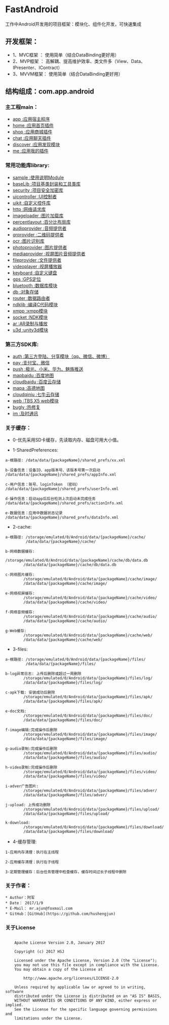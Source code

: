 # FastAndroid
工作中Android开发用的项目框架：模块化、组件化开发，可快速集成

## 开发框架：
* 1、MVC框架 ： 使用简单（结合DataBinding更好用）
* 2、MVP框架 ： 高解耦、提高维护效率、类文件多（View、Data、IPresenter、IContract）
* 3、MVVM框架： 使用简单（结合DataBinding更好用）

## 结构组成：com.app.android
### 主工程main：
  * [app            :应用宿主程序](/main/pp/App_README.md)
  * [home           :应用首页插件](/main/home/Home_README.md)
  * [shop           :应用商城插件](/main/shop/Shop_README.md)
  * [chat           :应用聊天插件](/main/chat/Chat_README.md)
  * [discover       :应用发现模块](/main/discover/Discover_README.md)
  * [me             :应用我的插件](/main/me/Me_README.md)
 
### 常用功能库library:
  * [sample         :使用说明Module](/library/sample/Sample_README.md)
  * [baseLib        :项目基类封装和工具类库](/library/baselib/BaseLib_README.md)
  * [security    :项目安全加密库](/library/security/Security_README.md)
  * [uicontroller   :UI控制者](/library/uicontroller/UIController_README.md)
  * [uikit          :自定义控件库](/library/uikit/UIKit_README.md)
  * [http           :网络请求库](/library/http/Http_README.md)
  * [imageloader    :图片加载库](/library/imageloader/ImageLoader_README.md)
  * [percentlayout  :百分比布局库](/library/percentlayout/PercentLayout_README.md)
  * [audioprovider  :音频提供者](/library/audioprovider/AudioProvider_README.md)
  * [qrprovider     :二维码提供者](/library/qrprovider/QRProvider_README.md)
  * [ocr            :图片识别库](/library/ocr/OCR_README.md)
  * [photoprovider  :图片提供者](/library/photoprovider/PhotoProvider_README.md)
  * [mediaprovider  :视屏图片音频提供者](/library/mediaprovider/MediaProvider_README.md)
  * [fileprovider   :文件提供者](/library/fileprovider/FileProvider_README.md)
  * [videoplayer    :视屏播放器](/library/videoplayer/VideoPlayer_README.md)
  * [keyboard       :自定义键盘](/library/keyboard/Keyboard_README.md)
  * [gps            :GPS定位](/library/gps/GPS_README.md)
  * [bluetooth      :数据库模块](/library/bluetooth/BlueTooth_README.md)
  * [db             :对象存储](/library/db/DB_README.md)
  * [router         :数据路由者](/library/router/Router_README.md)
  * [ndklib         :编译C代码模块](/library/ndklib/NdkLib_README.md)
  * [xmpp           :xmpp模块](/library/xmpp/XMPP_README.md)
  * [socket         :NDK模块](/library/socket/Socket_README.md)
  * [ar             :AR录制与播放](/library/ar/AR_README.md)
  * [u3d            :unity3d模块](/library/u3d/U3D_README.md)
  
### 第三方SDK库:
  * [auth           :第三方登陆、分享模块（qq、微信、微博）](/sdk/auth/Auth_README.md)
  * [pay            :支付宝、微信](/sdk/pay/Pay_README.md)
  * [push           :极光、小米、华为、魅族推送](/sdk/push/Push_README.md)
  * [mapbaidu       :百度地图](/sdk/mapbaidu/MapBaidu_README.md)
  * [cloudbaidu     :百度云存储](/sdk/cloudbaidu/CloudBaidu_README.md)
  * [mapa           :高德地图](/sdk/mapa/AMap_README.md)
  * [cloudqiniu     :七牛云存储](/sdk/cloudqiniu/CloudQiNiu_README.md)
  * [web            :TBS X5 web模块](/sdk/web/Web_README.md)
  * [bugly          :热修复](/sdk/bugly/Bugly_README.md)
  * [im             :及时通讯](/sdk/im/IM_README.md)

### 关于缓存：
* 0-优先采用SD卡缓存，先读取内存、磁盘可用大小值。

* 1-SharedPreferences:
```
a-根路径: /data/data/{packageName}/shared_prefs/xx.xml

b-设备信息：设备ID、app版本号、该版本号第一次启动 /data/data/{packageName}/shared_prefs/appInfo.xml

c-用户信息：账号、loginToken （密码）          /data/data/{packageName}/shared_prefs/userInfo.xml

d-操作信息：启动app后后台检测上次启动未完成任务   /data/data/{packageName}/shared_prefs/actionInfo.xml

e-数据信息：应用中数据状态记录                 /data/data/{packageName}/shared_prefs/dataInfo.xml
```

* 2-cache:
```
a-根路径: /storage/emulated/0/Android/data/{packageName}/cache/
         /data/data/{packageName}/cache/
        
b-网络数据缓存:
        /storage/emulated/0/Android/data/{packageName}/cache/db/data.db
        /data/data/{packageName}/cache/db/data.db
        
c-网络图片缓存:
        /storage/emulated/0/Android/data/{packageName}/cache/image/
        /data/data/{packageName}/cache/image/

e-网络视屏缓存:
        /storage/emulated/0/Android/data/{packageName}/cache/video/
        /data/data/{packageName}/cache/video/
    
f-网络音频缓存:
        /storage/emulated/0/Android/data/{packageName}/cache/audio/
        /data/data/{packageName}/cache/audio/
        
g-Web缓存:
        /storage/emulated/0/Android/data/{packageName}/cache/web/
        /data/data/{packageName}/cache/web/
```

* 3-files:
```
a-根路径: /storage/emulated/0/Android/data/{packageName}/files/
         /data/data/{packageName}/files/
        
b-log异常日志: 上传后删除或超过一周删除
        /storage/emulated/0/Android/data/{packageName}/files/log/
        /data/data/{packageName}/files/log/
        
c-apk下载: 安装成功后删除
        /storage/emulated/0/Android/data/{packageName}/files/apk/
        /data/data/{packageName}/files/apk/
        
e-doc文档: 
        /storage/emulated/0/Android/data/{packageName}/files/doc/
        /data/data/{packageName}/files/doc/
        
f-image编辑:完成操作后删除
        /storage/emulated/0/Android/data/{packageName}/files/image/
        /data/data/{packageName}/files/image/
        
g-audio录制:完成操作后删除
        /storage/emulated/0/Android/data/{packageName}/files/audio/
        /data/data/{packageName}/files/audio/
        
h-video录制:完成操作后删除
        /storage/emulated/0/Android/data/{packageName}/files/video/
        /data/data/{packageName}/files/video/
        
i-adver广告图片:
        /storage/emulated/0/Android/data/{packageName}/files/adver/
        /data/data/{packageName}/files/adver/
        
j-upload: 上传成功删除
        /storage/emulated/0/Android/data/{packageName}/files/upload/
        /data/data/{packageName}/files/upload/
        
k-download:
        /storage/emulated/0/Android/data/{packageName}/files/download/
        /data/data/{packageName}/files/download/
```

* 4-缓存管理:
```
1-应用内存清理：执行在主线程

2-应用缓存清理：执行在子线程

3-定期管理缓存：后台任务管理中检查缓存，缓存时间过长子线程中删除
```

### 关于作者：
```
* Author：阿军
* Date： 2017/1/9
* E-Mail： mr.ajun@foxmail.com
* GitHub：[GitHub](https://github.com/hushengjun)
```

### 关于License
```text

    Apache License Version 2.0, January 2017
    
    Copyright (c) 2017 HSJ
    
    Licensed under the Apache License, Version 2.0 (the "License");
    you may not use this file except in compliance with the License.
    You may obtain a copy of the License at
    
        http://www.apache.org/licenses/LICENSE-2.0
    
    Unless required by applicable law or agreed to in writing, software
    distributed under the License is distributed on an "AS IS" BASIS,
    WITHOUT WARRANTIES OR CONDITIONS OF ANY KIND, either express or implied.
    See the License for the specific language governing permissions and
    limitations under the License.

```